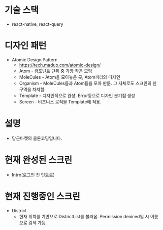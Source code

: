 
# 기술 스택
- react-native, react-query

# 디자인 패턴
- Atomic Design Pattern.
  * https://tech.madup.com/atomic-design/
  * Atom - 컴포넌트 단위 중 가장 작은 모임
  * MoleCules - Atom을 모아놓은 곳, Atom끼리의 디자인
  * Organism - MoleCules들과 Atom들을 모아 만듦. 그 자체로도 스크린의 한 구역을 차지함.  
  * Template - 디자인적으로 완성. Error등으로 디자인 분기점 생성
  * Screen - 비즈니스 로직을 Template에 적용.
  
# 설명
 - 당근마켓의 클론코딩입니다.
 
# 현재 완성된 스크린
 - Intro(로그인 전 인트로)
  
# 현재 진행중인 스크린
 - District
    * 현재 위치를 기반으로 DistrictList를 불러옴. Permission denined일 시 이름으로 검색 가능.
